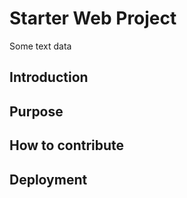 # Starter Web Project

Some text data

## Introduction


## Purpose

## How to contribute

## Deployment